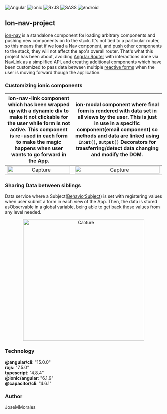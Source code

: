![Angular](https://img.shields.io/badge/angular-%23DD0031.svg?style=for-the-badge&logo=angular&logoColor=white) ![Ionic](https://img.shields.io/badge/Ionic-%233880FF.svg?style=for-the-badge&logo=Ionic&logoColor=white) ![RxJS](https://img.shields.io/badge/rxjs-%23B7178C.svg?style=for-the-badge&logo=reactivex&logoColor=white) ![SASS](https://img.shields.io/badge/SASS-hotpink.svg?style=for-the-badge&logo=SASS&logoColor=white) ![Android](https://img.shields.io/badge/Android-3DDC84?style=for-the-badge&logo=android&logoColor=white)

## Ion-nav-project

[ion-nav](https://ionicframework.com/docs/api/nav) is a standalone component for loading arbitrary components and pushing new components on to the stack. It's not tied to a particular router, so this means that if we load a Nav component, and push other components to the stack, they will not affect the app's overall router. That's what this project has been about, avoiding [Angular Router](https://angular.io/api/router) with interactions done via [NavLink](https://ionicframework.com/docs/api/nav-link) as a simplified API, and creating additional components which have been customized to pass data between multiple [reactive forms](https://angular.io/guide/reactive-forms) when the user is moving forward though the application.

### Customizing ionic components

| <b>ion-nav-link component</b> which has been wrapped up with a dynamic div to make it not clickable for the user while form is not active. This component is re-used in each form to make the magic happens when user wants to go forward in the App. | <b>ion-modal component</b> where final form is rendered with data set in all views by the user. This is just in use in a specific component(email component) so methods and data are linked using `Input()`, `Output()` Decorators for transferring/detect data changing and modify the DOM. |
| :---------------------------------------------------------------------------------------------------------------------------------------------------------------------------------------------------------------------------------------------------: | :------------------------------------------------------------------------------------------------------------------------------------------------------------------------------------------------------------------------------------------------------------------------------------------: |
|                                                     <img width="100%" alt="Capture" src="https://user-images.githubusercontent.com/43299285/210065974-28698840-ef40-4778-8ef4-384ce10ee12e.PNG">                                                      |                                                                         <img width="100%" alt="Capture" src="https://user-images.githubusercontent.com/43299285/210067431-9b8bc3f5-be68-4ff7-8c67-46a6d3c1519f.PNG">                                                                         |

### Sharing Data between siblings

Data service where a Subject([BehaviorSubject](https://www.learnrxjs.io/learn-rxjs/subjects/behaviorsubject)) is set with registering values when user submit a form in each view of the App. Then, the data is stored asObservable in a global variable, being able to get back those values from any level needed.

<div align="center">
  <img width="389" alt="Capture" src="https://user-images.githubusercontent.com/43299285/210065226-8d6c3e9a-29b1-44f5-8831-61f92337c1a4.PNG">
</div>

### Technology

<b>@angular/cli</b>: "15.0.0"</br>
<b>rxjs</b>: "7.5.0"</br>
<b>typescript</b>: "4.8.4"</br>
<b>@ionic/angular</b>: "6.1.9"</br>
<b>@capacitor/cli</b>: "4.6.1"

### Author

JoseMMorales

